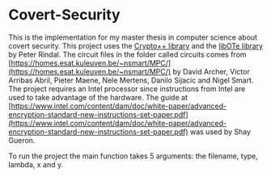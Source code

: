 # Covert-Security

This is the implementation for my master thesis in computer science about covert security. This project uses the [Crypto++ library](https://www.cryptopp.com/) and the [libOTe library](https://github.com/osu-crypto/libOTe) by Peter Rindal. The circuit files in the folder called circuits comes from [https://homes.esat.kuleuven.be/~nsmart/MPC/](https://homes.esat.kuleuven.be/~nsmart/MPC/) by David Archer, Victor Arribas Abril, Pieter Maene, Nele Mertens, Danilo Sijacic and Nigel Smart. The project requires an Intel processor since instructions from Intel are used to take advantage of the hardware. The guide at [https://www.intel.com/content/dam/doc/white-paper/advanced-encryption-standard-new-instructions-set-paper.pdf](https://www.intel.com/content/dam/doc/white-paper/advanced-encryption-standard-new-instructions-set-paper.pdf) was used by Shay Gueron. 

To run the project the main function takes 5 arguments: the filename, type, lambda, x and y.
